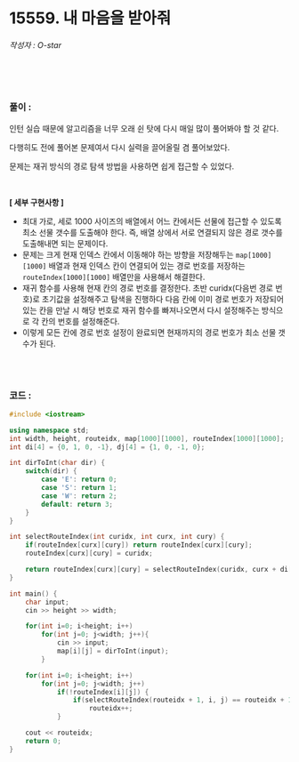 # 15559. 내 마음을 받아줘

###### 작성자 : O-star

<br/>

<br/>

### 풀이 : 

인턴 실습 때문에 알고리즘을 너무 오래 쉰 탓에 다시 매일 많이 풀어봐야 할 것 같다.

다행히도 전에 풀어본 문제여서 다시 실력을 끌어올릴 겸 풀어보았다.

문제는 재귀 방식의 경로 탐색 방법을 사용하면 쉽게 접근할 수 있었다.

<br/>

**[ 세부 구현사항 ]**

- 최대 가로, 세로 1000 사이즈의 배열에서 어느 칸에서든 선물에 접근할 수 있도록 최소 선물 갯수를 도출해야 한다. 즉, 배열 상에서 서로 연결되지 않은 경로 갯수를 도출해내면 되는 문제이다.
- 문제는 크게 현재 인덱스 칸에서 이동해야 하는 방향을 저장해두는 `map[1000][1000]` 배열과 현재 인덱스 칸이 연결되어 있는 경로 번호를 저장하는 `routeIndex[1000][1000]` 배열만을 사용해서 해결한다.
- 재귀 함수를 사용해 현재 칸의 경로 번호를 결정한다. 초반 curidx(다음번 경로 번호)로 초기값을 설정해주고 탐색을 진행하다 다음 칸에 이미 경로 번호가 저장되어있는 칸을 만날 시 해당 번호로 재귀 함수를 빠져나오면서 다시 설정해주는 방식으로 각 칸의 번호를 설정해준다.
- 이렇게 모든 칸에 경로 번호 설정이 완료되면 현재까지의 경로 번호가 최소 선물 갯수가 된다.

<br/>

<br/>

### 코드 : 

```c++
#include <iostream>

using namespace std;
int width, height, routeidx, map[1000][1000], routeIndex[1000][1000];
int di[4] = {0, 1, 0, -1}, dj[4] = {1, 0, -1, 0};

int dirToInt(char dir) {
    switch(dir) {
        case 'E': return 0;
        case 'S': return 1;
        case 'W': return 2;
        default: return 3;
    }
}

int selectRouteIndex(int curidx, int curx, int cury) {
    if(routeIndex[curx][cury]) return routeIndex[curx][cury];
    routeIndex[curx][cury] = curidx;

    return routeIndex[curx][cury] = selectRouteIndex(curidx, curx + di[map[curx][cury]], cury + dj[map[curx][cury]]);
}

int main() {
    char input;
    cin >> height >> width;

    for(int i=0; i<height; i++)
        for(int j=0; j<width; j++){
            cin >> input;
            map[i][j] = dirToInt(input);
        }

    for(int i=0; i<height; i++)
        for(int j=0; j<width; j++)
            if(!routeIndex[i][j]) {
                if(selectRouteIndex(routeidx + 1, i, j) == routeidx + 1)
                    routeidx++;
            }

    cout << routeidx;
    return 0;
}
```

